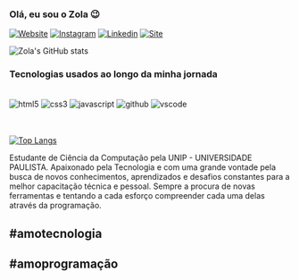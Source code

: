 ### Olá, eu sou o Zola 😉

[![Website](https://img.shields.io/badge/NdongalaZola-Blog-v1abc9c.svg)](https://gamma.app/docs/Tecnologias-da-Ciencia-da-Computacao-a-Seguranca-da-Informacao-1ifptv40j47y05u?mode=doc)
[![Instagram](https://img.shields.io/badge/Instagram-E4405F?style=for-the-badge&logo=instagram&logoColor=white)](https://instagram.com/zola_z10)
[![Linkedin](https://img.shields.io/badge/LinkedIn-0077B5?style=for-the-badge&logo=linkedin&logoColor=white)](https://linkedin.io.02nzn)
[![Site](https://img.shields.io/badge/Dev02Zola-CartãoDeApresentação-ED1C24?style=for-the-badge&logoColor=white)](https://dev02zola.github.io/CardProject_Zola)

![Zola's GitHub stats](https://github-readme-stats.vercel.app/api?username=Dev02Zola&show_icons=true&theme=radical)

### Tecnologias usados ao longo da minha jornada 

<div style="display: inline_block"><br/>
    <img src="https://img.shields.io/badge/HTML5-E34F26?style=for-the-badge&logo=html5&logoColor=white" alt="html5" align="center" />
    <img src="https://img.shields.io/badge/CSS3-1572B6?style=for-the-badge&logo=css3&logoColor=white" alt="css3" align="center" />
    <img src="https://img.shields.io/badge/JavaScript-F7DF1E?style=for-the-badge&logo=javascript&logoColor=black" alt="javascript" align="center" />
    <img src="https://img.shields.io/badge/GitHub-100000?style=for-the-badge&logo=github&logoColor=white" alt="github" align="center" />
    <img src="https://img.shields.io/badge/VSCode-1f425f.svg" alt="vscode" align="center" />
</div></br><br/>

[![Top Langs](https://github-readme-stats.vercel.app/api/top-langs/?username=Dev02Zola)](https://github.com/anuraghazra/github-readme-stats)

Estudante de Ciência da Computação pela UNIP - UNIVERSIDADE PAULISTA. Apaixonado pela Tecnologia e com uma grande vontade pela busca de novos conhecimentos, aprendizados e desafios constantes para a melhor capacitação técnica e pessoal. Sempre a procura de novas ferramentas e tentando a cada esforço compreender cada uma delas através da programação.<br/>
## #amotecnologia<br/> 
## #amoprogramação<br/>
